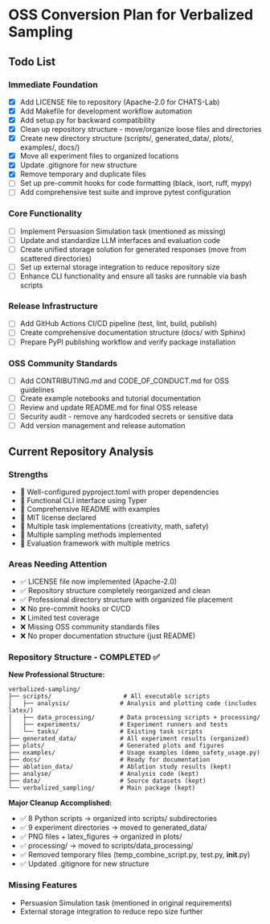 # OSS Conversion Plan for Verbalized Sampling

## Todo List

### Immediate Foundation
- [x] Add LICENSE file to repository (Apache-2.0 for CHATS-Lab)
- [x] Add Makefile for development workflow automation
- [x] Add setup.py for backward compatibility
- [x] Clean up repository structure - move/organize loose files and directories
- [x] Create new directory structure (scripts/, generated_data/, plots/, examples/, docs/)
- [x] Move all experiment files to organized locations
- [x] Update .gitignore for new structure
- [x] Remove temporary and duplicate files
- [ ] Set up pre-commit hooks for code formatting (black, isort, ruff, mypy)
- [ ] Add comprehensive test suite and improve pytest configuration

### Core Functionality
- [ ] Implement Persuasion Simulation task (mentioned as missing)
- [ ] Update and standardize LLM interfaces and evaluation code
- [ ] Create unified storage solution for generated responses (move from scattered directories)
- [ ] Set up external storage integration to reduce repository size
- [ ] Enhance CLI functionality and ensure all tasks are runnable via bash scripts

### Release Infrastructure
- [ ] Add GitHub Actions CI/CD pipeline (test, lint, build, publish)
- [ ] Create comprehensive documentation structure (docs/ with Sphinx)
- [ ] Prepare PyPI publishing workflow and verify package installation

### OSS Community Standards
- [ ] Add CONTRIBUTING.md and CODE_OF_CONDUCT.md for OSS guidelines
- [ ] Create example notebooks and tutorial documentation
- [ ] Review and update README.md for final OSS release
- [ ] Security audit - remove any hardcoded secrets or sensitive data
- [ ] Add version management and release automation

## Current Repository Analysis

### Strengths
-  Well-configured pyproject.toml with proper dependencies
-  Functional CLI interface using Typer
-  Comprehensive README with examples
-  MIT license declared
-  Multiple task implementations (creativity, math, safety)
-  Multiple sampling methods implemented
-  Evaluation framework with multiple metrics

### Areas Needing Attention
- ✅ LICENSE file now implemented (Apache-2.0)
- ✅ Repository structure completely reorganized and clean
- ✅ Professional directory structure with organized file placement
- ❌ No pre-commit hooks or CI/CD
- ❌ Limited test coverage
- ❌ Missing OSS community standards files
- ❌ No proper documentation structure (just README)

### Repository Structure - COMPLETED ✅
**New Professional Structure:**
```
verbalized-sampling/
├── scripts/                    # All executable scripts
│   ├── analysis/              # Analysis and plotting code (includes latex/)
│   ├── data_processing/       # Data processing scripts + processing/
│   ├── experiments/           # Experiment runners and tests
│   └── tasks/                 # Existing task scripts
├── generated_data/            # All experiment results (organized)
├── plots/                     # Generated plots and figures
├── examples/                  # Usage examples (demo_safety_usage.py)
├── docs/                      # Ready for documentation
├── ablation_data/             # Ablation study results (kept)
├── analyse/                   # Analysis code (kept)
├── data/                      # Source datasets (kept)
└── verbalized_sampling/       # Main package (kept)
```

**Major Cleanup Accomplished:**
- ✅ 8 Python scripts → organized into scripts/ subdirectories
- ✅ 9 experiment directories → moved to generated_data/
- ✅ PNG files + latex_figures → organized in plots/
- ✅ processing/ → moved to scripts/data_processing/
- ✅ Removed temporary files (temp_combine_script.py, test.py, __init__.py)
- ✅ Updated .gitignore for new structure

### Missing Features
- Persuasion Simulation task (mentioned in original requirements)
- External storage integration to reduce repo size further
